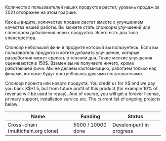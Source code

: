 Количество пользователей наших продуктов растет, уровень продаж за 2021 отображен на этом графике. 

Как вы видите, количество продаж растет вместе с улучшением качества нашей работы. 
Вы можете стать спонсорм улучшений или спонсором добавления новых продуктов. Всего есть два типа спонсорсства. 

Спонсор небольшой фичи в продукте который вы пользуетесь. 
Если вы пользователь продукта и хотите добавить улучшение, которые разработчик может сделать в течении дня. Такие мелкие улучшения оцениваются в 150$. 
Взамен вы не получаете ничего, кроме работающей фичи. Мы не делаем кастомизацию, работаем только над фичами, которые будут востребованы другими пользователями. 

Спонсор проекта или нового продукта. 
You credit us for X$ and we pay you back X$*1.5, but from future profit of this product (for example 10% of revenue will be used to repay). 
And of course, you will get a forever license, primary support, installation service etc. The current list of ongoing projects below: 


| Name                 | Funding            | Status           |
|----------------------| -----------------  |------------------|
| Cross-chain (multichain.org clone) | 5000 / 10000 done  | Develompent in progress|


